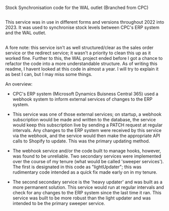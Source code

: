 ###

Stock Synchronisation code for the WAL outlet (Branched from CPC)

##

This service was in use in different forms and versions throughout 2022 into 2023. It was used to synchronise stock levels
between CPC's ERP system and the WAL outlet.

## 

A fore note: this service isn't as well structured/clear as the sales order service or the redirect service; it wasn't
a priority to clean this up as it worked fine. Further to this, the WAL project ended before I got a chance
to refactor the code into a more understandable structure. As of writing this readme, I havent looked at this code
in almost a year. I will try to explain it as best I can, but I may miss some things.

An overview: 

- CPC's ERP system (Microsoft Dynamics Buisness Central 365) used a webhook system to inform external services of changes to the ERP system.

- This service was one of those external services; on startup, a webhook subscription would be made and written to the database, 
  the service would keep this subscription live by sending a PATCH request at regular intervals. Any changes to the ERP system
  were received by this service via the webhook, and the service would then make the appropriate API calls to Shopify to update. This was
  the primary updating method.

- The webhook service and/or the code built to manage hooks, however, was found to be unreliable. Two secondary services were
  implemented over the course of my tenure (what would be called 'sweeper services'). The first is designated in this code as "lightUpdater"; this was rudimentary 
  code intended as a quick fix made early on in my tenure. 

- The second secondary service is the 'heavy updater' and was built as a more permanent solution. This service would run
  at regular intervals and check for any changes to the ERP system since the last time it ran. This service was built
  to be more robust than the light updater and was intended to be the primary sweeper service.

